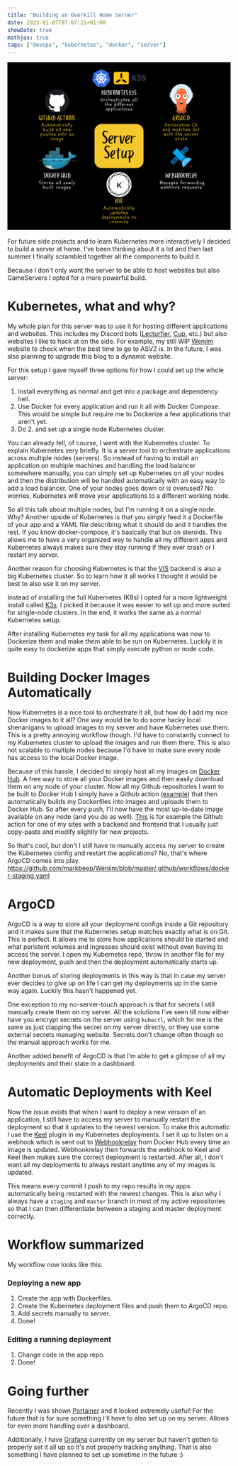 ```yaml
---
title: "Building an Overkill Home Server"
date: 2023-01-07T07:07:21+01:00
showDate: true
mathjax: true
tags: ["devops", "kubernetes", "docker", "server"]
---
```


![](/content/posts/build_an_overkill_server/server-setup.png)

For future side projects and to learn Kubernetes more interactively I decided
to build a server at home. I've been thinking about it a lot
and then last summer I finally scrambled together all the components to build it.

Because I don't only want the server to be able to host websites
but also GameServers I opted for a more powerful build.

# Kubernetes, what and why?

My whole plan for this server was to use it for hosting different applications
and websites. This includes my Discord bots
([Lecturfier](https://github.com/markbeep/lecturfier), [Cup](https://github.com/markbeep/cup),
etc.) but also websites I like to hack at on the side. For example, my still WIP
[Wenjim](https://wenjim.markc.su/) website to check when the best time to go to ASVZ
is. In the future, I was also planning to upgrade this blog to a dynamic website.

For this setup I gave myself three options for how I could set up the whole server:

1. Install everything as normal and get into a package and dependency hell.
2. Use Docker for every application and run it all with Docker Compose. This would
   be simple but require me to Dockerize a few applications that aren't yet.
3. Do 2. and set up a single node Kubernetes cluster.

You can already tell, of course, I went with the Kubernetes cluster. To explain
Kubernetes very briefly. It is a server tool to orchestrate applications across
multiple nodes (servers). So instead of having to install an application on multiple
machines and handling the load balancer somewhere manually, you can simply set up
Kubernetes on all your nodes and then the distribution will be handled automatically
with an easy way to add a load balancer. One of your nodes goes down or is overused?
No worries, Kubernetes will move your applications to a different working node.

So all this talk about multiple nodes, but I'm running it on a single node. Why?
Another upside of Kubernetes is that you simply feed it a Dockerfile of your
app and a YAML file describing what it should do and it handles the rest. If you know
docker-compose, it's basically that but on steroids. This allows me to have a very
organized way to handle all my different apps and Kubernetes always makes sure they
stay running if they ever crash or I restart my server.

Another reason for choosing Kubernetes is that the
[VIS](https://vis.ethz.ch/en/) backend is also a big Kubernetes cluster.
So to learn how it all works I thought it would be best to also use it on my server.

Instead of installing the full Kubernetes (K8s) I opted for a more lightweight
install called [K3s](https://k3s.io/). I picked it because it was easier to
set up and more suited for single-node clusters. In the end, it works
the same as a normal Kubernetes setup.

After installing Kubernetes my task for all my applications was now to Dockerize
them and make them able to be run on Kubernetes. Luckily it is quite easy to
dockerize apps that simply execute python or node code.

# Building Docker Images Automatically

Now Kubernetes is a nice tool to orchestrate it all, but how do I add my
nice Docker images to it all? One way would be to do some hacky local shenanigans
to upload images to my server and have Kubernetes use them. This is a pretty annoying
workflow though. I'd have to constantly connect to my Kubernetes cluster to upload
the images and run them there. This is also not scalable to multiple nodes because
I'd have to make sure every node has access to the local Docker image.

Because of this hassle, I decided to simply host all my images on
[Docker Hub](https://hub.docker.com/). A free way to store all your Docker images
and then easily download them on any node of your cluster. Now all my Github
repositories I want to be built to Docker Hub I simply have a Github action
([example](https://github.com/markbeep/Wenjim/blob/master/.github/workflows/docker-prod.yaml))
that then automatically builds my Dockerfiles into images and uploads them to
Docker Hub. So after every push, I'll now have the most up-to-date image available
on any node (and you do as well). [This](https://github.com/markbeep/Wenjim/blob/master/.github/workflows/docker-staging.yaml)
is for example the Github action for one of my sites with a backend and frontend that
I usually just copy-paste and modify slightly for new projects.

So that's cool, but don't I still have to manually access my server to create the
Kubernetes config and restart the applications? No, that's where ArgoCD comes
into play.
https://github.com/markbeep/Wenjim/blob/master/.github/workflows/docker-staging.yaml

# ArgoCD

ArgoCD is a way to store all your deployment configs inside a Git repository
and it makes sure that the Kubernetes setup matches exactly what is on Git.
This is perfect. It allows me to store how applications should be started and
what peristent volumes and ingresses should exist without even having to access the
server. I open my Kubernetes repo, throw in another file for my new deployment,
push and then the deployment automatically starts up.

Another bonus of storing deployments in this way is that in case my server ever
decides to give up on life I can get my deployments up in the same way again.
Luckily this hasn't happened yet.

One exception to my no-server-touch approach is that for secrets I still manually
create them on my server. All the solutions I've seen till now either have you
encrypt secrets on the server using `kubectl`, which for me is the same as just
clapping the secret on my server directly, or they use some external secrets
managing website. Secrets don't change often though so the manual
approach works for me.

Another added benefit of ArgoCD is that I'm able to get a glimpse of all my
deployments and their state in a dashboard.

# Automatic Deployments with Keel

Now the issue exists that when I want to deploy a new version of an application,
I still have to access my server to manually restart the deployment so that
it updates to the newest version. To make this automatic I use the
[Keel](https://keel.sh/) plugin in my Kubernetes deployments. I set it up to listen
on a webhook which is sent out to [Webhookrelay](https://webhookrelay.com/)
from Docker Hub every time an image is updated. Webhookrelay then forwards the
webhook to Keel and Keel then makes sure the correct deployment is restarted.
After all, I don't want all my deployments to always restart anytime any of my
images is updated.

This means every commit I push to my repo results in my apps automatically being
restarted with the newest changes. This is also why I always have a `staging`
and `master` branch in most of my active repositories so that I can then differentiate
between a staging and master deployment correctly.

# Workflow summarized

My workflow now looks like this:

### Deploying a new app

1. Create the app with Dockerfiles.
2. Create the Kubernetes deployment files and push them to ArgoCD repo.
3. Add secrets manually to server.
4. Done!

### Editing a running deployment

1. Change code in the app repo.
2. Done!

# Going further

Recently I was shown [Portainer](https://www.portainer.io/) and it looked
extremely useful! For the future that is for sure something I'll have to also set up
on my server. Allows for even more handling over a dashboard.

Additionally, I have [Grafana](https://grafana.com/) currently on my server
but haven't gotten to properly set it all up so it's not properly tracking anything.
That is also something I have planned to set up sometime in the future :)
